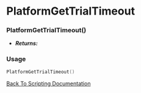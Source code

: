# PlatformGetTrialTimeout

### PlatformGetTrialTimeout()
- ***Returns:*** 

### Usage

```Lua
PlatformGetTrialTimeout()
```


[Back To Scripting Documentation](../README.md)
